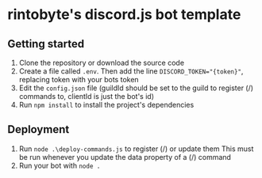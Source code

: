 # rintobyte's discord.js bot template

## Getting started
1. Clone the repository or download the source code
2. Create a file called `.env`. Then add the line `DISCORD_TOKEN="{token}"`, replacing token with your bots token
3. Edit the `config.json` file (guildId should be set to the guild to register (/) commands to, clientId is just the bot's id)
4. Run `npm install` to install the project's dependencies

## Deployment
1. Run `node .\deploy-commands.js` to register (/) or update them
   This must be run whenever you update the data property of a (/) command
2. Run your bot with `node .`
